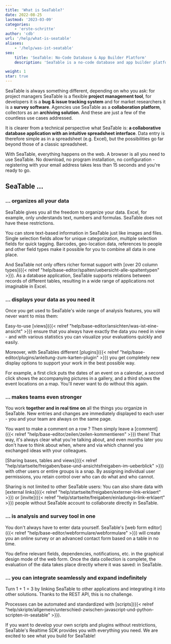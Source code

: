 ```yaml
---
title: 'What is SeaTable?'
date: 2022-08-25
lastmod: '2023-03-09'
categories:
    - 'erste-schritte'
author: 'cdb'
url: '/help/what-is-seatable'
aliases:
    - '/help/was-ist-seatable'
seo:
    title: 'SeaTable: No-Code Database & App Builder Platform'
    description: 'SeaTable is a no-code database and app builder platform. Easily build custom apps, automate workflows and manage data without coding in your browser.'

weight: 1
star: true
---
```


SeaTable is always something different, depending on who you ask: for project managers SeaTable is a flexible **project management tool**, for developers it is a **bug & issue tracking system** and for market researchers it is a **survey software**. Agencies use SeaTable as a **collaboration platform**, collectors as an **archiving solution**. And these are just a few of the countless use cases addressed.

It is clearer from a technical perspective what SeaTable is: **a collaborative database application with an intuitive spreadsheet interface**. Data entry is therefore simple as in a spreadsheet (e.g. Excel), but the possibilities go far beyond those of a classic spreadsheet.

With SeaTable, everything happens on the web. A browser is all you need to use SeaTable. No download, no program installation, no configuration - registering with your email address takes less than 15 seconds and you're ready to go.

## SeaTable ...

### ... organizes all your data

SeaTable gives you all the freedom to organize your data. Excel, for example, only understands text, numbers and formulas. SeaTable does not have these restrictions.

You can store text-based information in SeaTable just like images and files. Single selection fields allow for unique categorization, multiple selection fields for quick tagging. Barcodes, geo-location data, references to people and other field types make it possible for you to combine all data in one place.

And SeaTable not only offers richer format support with [over 20 column types]({{< relref "help/base-editor/spalten/uebersicht-alle-spaltentypen" >}}). As a database application, SeaTable supports relations between records of different tables, resulting in a wide range of applications not imaginable in Excel.

### ... displays your data as you need it

Once you get used to SeaTable's wide range of analysis features, you will never want to miss them:

Easy-to-use [views]({{< relref "help/base-editor/ansichten/was-ist-eine-ansicht" >}}) ensure that you always have exactly the data you need in view - and with various statistics you can visualize your evaluations quickly and easily.

Moreover, with SeaTables different [plugins]({{< relref "help/base-editor/plugins/anleitung-zum-karten-plugin" >}}) you get completely new display options to support your work in the best possible way.

For example, a first click puts the dates of an event on a calendar, a second click shows the accompanying pictures in a gallery, and a third shows the event locations on a map. You'll never want to do without this again.

### ... makes teams even stronger

You work **together and in real time on** all the things you organize in SeaTable. New entries and changes are immediately displayed to each user - you and your team are always on the same page.

You want to make a comment on a row ? Then simply leave a [comment]({{< relref "help/base-editor/zeilen/zeilen-kommentieren" >}}) there! That way, it's always clear what you're talking about, and even months later you don't have to think about when, where and via which channel you exchanged ideas with your colleagues.

[Sharing bases, tables and views]({{< relref "help/startseite/freigaben/base-und-ansichtsfreigaben-im-ueberblick" >}}) with other users or entire groups is a snap. By assigning individual user permissions, you retain control over who can do what and who cannot.

Sharing is not limited to other SeaTable users: You can also share data with [external links]({{< relref "help/startseite/freigaben/externer-link-erklaert" >}}) or [invite]({{< relref "help/startseite/freigaben/einladungs-link-erklaert" >}}) people without SeaTable account to collaborate directly in SeaTable.

### ... is analysis and survey tool in one

You don't always have to enter data yourself. SeaTable's [web form editor]({{< relref "help/base-editor/webformulare/webformulare" >}}) will create you an online survey or an advanced contact form based on a table in no time.

You define relevant fields, dependencies, notifications, etc. in the graphical design mode of the web form. Once the data collection is complete, the evaluation of the data takes place directly where it was saved: in SeaTable.

### ... you can integrate seamlessly and expand indefinitely

Turn 1 + 1 = 3 by linking SeaTable to other applications and integrating it into other solutions. Thanks to the REST API, this is no challenge.

Processes can be automated and standardized with [scripts]({{< relref "help/skripte/allgemein/unterschied-zwischen-javascript-und-python-scripten-in-seatable" >}}).

If you want to develop your own scripts and plugins without restrictions, SeaTable's Realtime SDK provides you with everything you need. We are excited to see what you build for SeaTable!
